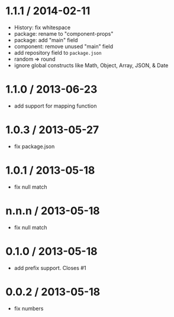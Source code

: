 
1.1.1 / 2014-02-11
==================

  * History: fix whitespace
  * package: rename to "component-props"
  * package: add "main" field
  * component: remove unused "main" field
  * add repository field to `package.json`
  * random => round
  * ignore global constructs like Math, Object, Array, JSON, & Date

1.1.0 / 2013-06-23
==================

  * add support for mapping function

1.0.3 / 2013-05-27
==================

  * fix package.json

1.0.1 / 2013-05-18
==================

  * fix null match

n.n.n / 2013-05-18
==================

  * fix null match

0.1.0 / 2013-05-18
==================

  * add prefix support. Closes #1

0.0.2 / 2013-05-18
==================

  * fix numbers
